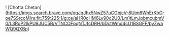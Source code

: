 ! [Chotta Chetan] (https://imgs.search.brave.com/qqJqJhx5NwZ57uCGbjcV-8Ujm6WnErKbG-oe7SSrcoM/rs:fit:759:225:1/g:ce/aHR0cHM6Ly90c2U0/Lm1tLmJpbmcubmV0/L3RoP2lkPU9JUC5B/VTNCOFpqNTJfcDRH/bDctWmd4cU1BSGFF/byZwaWQ9QXBp)
